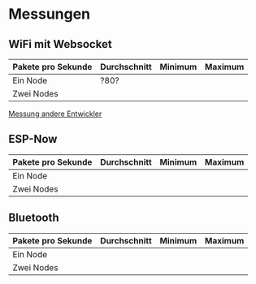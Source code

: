 # Messungen

## WiFi mit Websocket

| Pakete pro Sekunde | Durchschnitt | Minimum | Maximum |
| ------------------ | ------------ | ------- | ------- |
| Ein Node           | ?80?         |         |         |
| Zwei Nodes         |              |         |         |

[Messung andere Entwickler](https://github.com/Links2004/arduinoWebSockets/issues/21)

## ESP-Now

| Pakete pro Sekunde | Durchschnitt | Minimum | Maximum |
| ------------------ | ------------ | ------- | ------- |
| Ein Node           |              |         |         |
| Zwei Nodes         |              |         |         |


## Bluetooth

| Pakete pro Sekunde | Durchschnitt | Minimum | Maximum |
| ------------------ | ------------ | ------- | ------- |
| Ein Node           |              |         |         |
| Zwei Nodes         |              |         |         |




